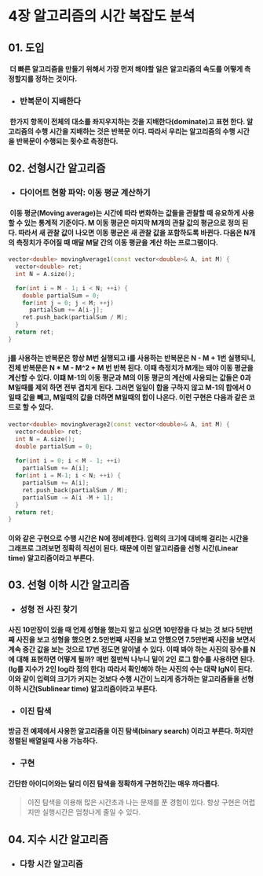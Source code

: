 4장 알고리즘의 시간 복잡도 분석
=============================

## 01. 도입
#### &nbsp;더 빠른 알고리즘을 만들기 위해서 가장 먼저 해야할 일은 알고리즘의 속도를 어떻게 측정할지를 정하는 것이다.

* ### 반복문이 지배한다
#### &nbsp;한가지 항목이 전체의 대소를 좌지우지하는 것을 지배한다(dominate)고 표현 한다. 알고리즘의 수행 시간을 지배하는 것은 반복문 이다. 따라서 우리는 알고리즘의 수행 시간을 반복문이 수행되는 횟수로 측정한다.

## 02. 선형시간 알고리즘

* ### 다이어트 현황 파악: 이동 평균 계산하기
#### &nbsp;이동 평균(Moving average)는 시간에 따라 변화하는 값들을 관찰할 때 유요하게 사용할 수 있는 통계적 기준이다. M 이동 평균은 마지막 M개의 관찰 값의 평균으로 정의 된다. 따라서 새 관찰 값이 나오면 이동 평균은 새 관찰 값을 포함하도록 바뀐다. 다음은 N개의 측정치가 주어질 때 매달 M달 간의 이동 평균을 계산 하는 프로그램이다.
```c++
vector<double> movingAverage1(const vector<double>& A, int M) {
  vector<double> ret;
  int N = A.size();

  for(int i = M - 1; i < N; ++i) {
    double partialSum = 0;
    for(int j = 0; j < M; ++j)
      partialSum += A[i-j];
    ret.push_back(partialSum / M);
  }
  return ret;
}
```
#### j를 사용하는 반복문은 항상 M번 실행되고 i를 사용하는 반복문은 N - M + 1번 실행되니, 전체 반복문은 N * M - M^2 + M 번 반복 된다. 이때 측정치가 M개는 돼야 이동 평균을 계산할 수 있다. 이떄 M-1의 이동 평균과 M의 이동 평균의 계산에 사용되는 값들은 0과 M일때를 제외 하면 전부 겹치게 된다. 그러면 일일이 합을 구하지 않고 M-1의 합에서 0일때 값을 빼고, M일때의 값을 더하면 M일때의 합이 나온다. 이런 구현은 다음과 같은 코드로 할 수 있다.
```c++
vector<double> movingAverage2(const vector<double>& A, int M) {
  vector<double> ret;
  int N = A.size();
  double partialSum = 0;
  
  for(int i = 0; i < M - 1; ++i)
    partialSum += A[i];
  for(int i = M-1; i < N; ++i) {
    partialSum += A[i];
    ret.push_back(partialSum / M);
    partialSum -= A[i -M + 1];
  }
  return ret;
}
```
#### 이와 같은 구현으로 수행 시간은 N에 정비례한다. 입력의 크기에 대비해 걸리는 시간을 그래프로 그려보면 정확히 직선이 된다. 때문에 이런 알고리즘을 선형 시간(Linear time) 알고리즘이라고 부른다.

## 03. 선형 이하 시간 알고리즘

* ### 성형 전 사진 찾기
#### 사진 10만장이 있을 때 언제 성형을 했는지 알고 싶으면 10만장을 다 보는 것 보다 5만번째 사진을 보고 성형을 했으면 2.5만번째 사진을 보고 안했으면 7.5만번째 사진을 보면서 계속 중간 값을 보는 것으로 17번 정도면 알아낼 수 있다. 이때 봐야 하는 사진의 장수를 N에 대해 표현하면 어떻게 될까? 매번 절반씩 나누니 밑이 2인 로그 함수를 사용하면 된다.(lg를 지수가 2인 log라 정의 한다) 따라서 확인해야 하는 사진의 수는 대략 lgN이 된다. 이와 같이 입력의 크기가 커지는 것보다 수행 시간이 느리게 증가하는 알고리즘들을 선형 이하 시간(Sublinear time) 알고리즘이라고 부른다.

* ### 이진 탐색
#### 방금 전 예제에서 사용한 알고리즘을 이진 탐색(binary search) 이라고 부른다. 하지만 정렬된 배열일때 사용 가능하다.

* ### 구현
#### 간단한 아이디어와는 달리 이진 탐색을 정확하게 구현하긴는 매우 까다롭다.
> 이진 탐색을 이용해 많은 시간초과 나는 문제를 푼 경험이 있다. 항상 구현은 어렵지만 실행시간은 엄청나게 줄일 수 있다.

## 04. 지수 시간 알고리즘

* ### 다항 시간 알고리즘
#### 
